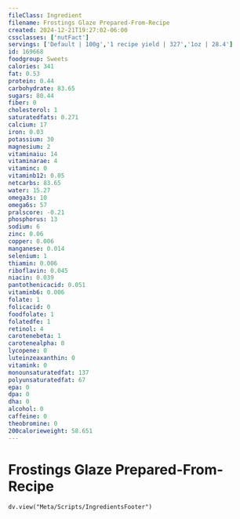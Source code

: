 ```yaml
---
fileClass: Ingredient
filename: Frostings Glaze Prepared-From-Recipe
created: 2024-12-21T19:27:02-06:00
cssclasses: ['nutFact']
servings: ['Default | 100g','1 recipe yield | 327','1oz | 28.4']
id: 169668
foodgroup: Sweets
calories: 341
fat: 0.53
protein: 0.44
carbohydrate: 83.65
sugars: 80.44
fiber: 0
cholesterol: 1
saturatedfats: 0.271
calcium: 17
iron: 0.03
potassium: 30
magnesium: 2
vitaminaiu: 14
vitaminarae: 4
vitaminc: 0
vitaminb12: 0.05
netcarbs: 83.65
water: 15.27
omega3s: 10
omega6s: 57
pralscore: -0.21
phosphorus: 13
sodium: 6
zinc: 0.06
copper: 0.006
manganese: 0.014
selenium: 1
thiamin: 0.006
riboflavin: 0.045
niacin: 0.039
pantothenicacid: 0.051
vitaminb6: 0.006
folate: 1
folicacid: 0
foodfolate: 1
folatedfe: 1
retinol: 4
carotenebeta: 1
carotenealpha: 0
lycopene: 0
luteinzeaxanthin: 0
vitamink: 0
monounsaturatedfat: 137
polyunsaturatedfat: 67
epa: 0
dpa: 0
dha: 0
alcohol: 0
caffeine: 0
theobromine: 0
200calorieweight: 58.651
---
```


# Frostings Glaze Prepared-From-Recipe

```dataviewjs
dv.view("Meta/Scripts/IngredientsFooter")
```